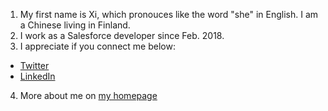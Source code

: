 
1. My first name is Xi, which pronouces like the word "she" in English. I am a Chinese living in Finland.
2. I work as a Salesforce developer since Feb. 2018.
3. I appreciate if you connect me below:
- [Twitter](https://twitter.com/xixiaofinland)
- [LinkedIn](https://fi.linkedin.com/in/xixiao1)
4. More about me on [my homepage](http://xixiao.info)